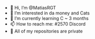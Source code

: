 - 👋 Hi, I’m @MatiasRGT
- 👀 I’m interested in da money and Cats
- 🌱 I’m currently learning C ~ 3 months
- 📫 How to reach me: #2570 Discord
- 👹 All of my repositories are private


<!---
MatiasRGT/MatiasRGT is a ✨ special ✨ repository because its `README.md` (this file) appears on your GitHub profile.
You can click the Preview link to take a look at your changes.
--->
